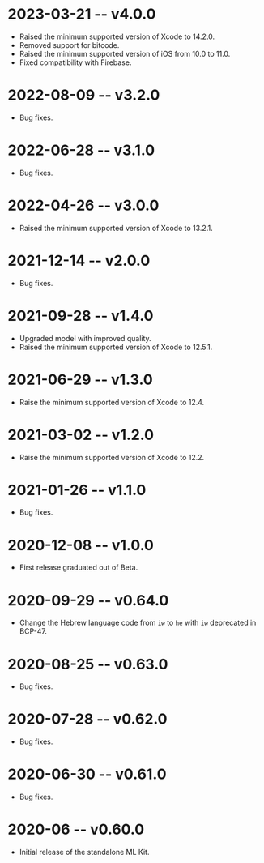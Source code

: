 # 2023-03-21 -- v4.0.0
- Raised the minimum supported version of Xcode to 14.2.0.
- Removed support for bitcode.
- Raised the minimum supported version of iOS from 10.0 to 11.0.
- Fixed compatibility with Firebase.
# 2022-08-09 -- v3.2.0
- Bug fixes.
# 2022-06-28 -- v3.1.0
- Bug fixes.
# 2022-04-26 -- v3.0.0
- Raised the minimum supported version of Xcode to 13.2.1.
# 2021-12-14 -- v2.0.0
- Bug fixes.
# 2021-09-28 -- v1.4.0
- Upgraded model with improved quality.
- Raised the minimum supported version of Xcode to 12.5.1.
# 2021-06-29 -- v1.3.0
- Raise the minimum supported version of Xcode to 12.4.
# 2021-03-02 -- v1.2.0
- Raise the minimum supported version of Xcode to 12.2.
# 2021-01-26 -- v1.1.0
- Bug fixes.
# 2020-12-08 -- v1.0.0
- First release graduated out of Beta.
# 2020-09-29 -- v0.64.0
- Change the Hebrew language code from `iw` to `he` with `iw` deprecated in BCP-47.
# 2020-08-25 -- v0.63.0
- Bug fixes.
# 2020-07-28 -- v0.62.0
- Bug fixes.
# 2020-06-30 -- v0.61.0
- Bug fixes.
# 2020-06 -- v0.60.0
- Initial release of the standalone ML Kit.
